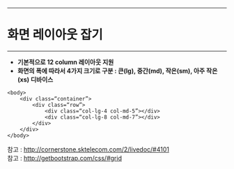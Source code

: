 <!--
{
	"title": "화면 레이아웃 잡기",
	"group": 1,
	"order": 8
}
-->

-----------------------

# 화면 레이아웃 잡기  #

-----------------------

- **기본적으로 12 column 레이아웃 지원**
- **화면의 폭에 따라서 4가지 크기로 구분 : 큰(lg), 중간(md), 작은(sm), 아주 작은(xs) 디바이스**

```
<body>
	<div class=“container”>
		<div class=“row”>
			<div class=“col-lg-4 col-md-5”></div>
			<div class=“col-lg-8 col-md-7”></div>
		</div>
	</div>
</body>
```

참고 : <http://cornerstone.sktelecom.com/2/livedoc/#4101>  
참고 : <http://getbootstrap.com/css/#grid>
